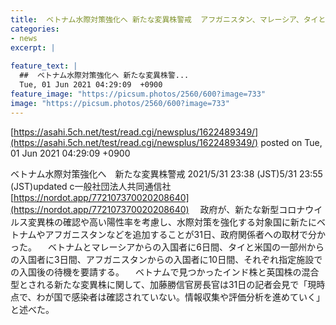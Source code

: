 ```yaml
---
title:  ベトナム水際対策強化へ 新たな変異株警戒  アフガニスタン、マレーシア、タイと米国の一部州 31日の取材でわかった  
categories:
- news
excerpt: |
  
feature_text: |
  ##  ベトナム水際対策強化へ 新たな変異株警...
  Tue, 01 Jun 2021 04:29:09  +0900
feature_image: "https://picsum.photos/2560/600?image=733"
image: "https://picsum.photos/2560/600?image=733"
---
```


[https://asahi.5ch.net/test/read.cgi/newsplus/1622489349/](https://asahi.5ch.net/test/read.cgi/newsplus/1622489349/)
posted on Tue, 01 Jun 2021 04:29:09  +0900

<!--more-->

ベトナム水際対策強化へ　新たな変異株警戒 2021/5/31 23:38 (JST)5/31 23:55 (JST)updated c一般社団法人共同通信社 [https://nordot.app/772107370020208640](https://nordot.app/772107370020208640) 　政府が、新たな新型コロナウイルス変異株の確認や高い陽性率を考慮し、水際対策を強化する対象国に新たにベトナムやアフガニスタンなどを追加することが31日、政府関係者への取材で分かった。 　ベトナムとマレーシアからの入国者に6日間、タイと米国の一部州からの入国者に3日間、アフガニスタンからの入国者に10日間、それぞれ指定施設での入国後の待機を要請する。 　ベトナムで見つかったインド株と英国株の混合型とされる新たな変異株に関して、加藤勝信官房長官は31日の記者会見で「現時点で、わが国で感染者は確認されていない。情報収集や評価分析を進めていく」と述べた。
